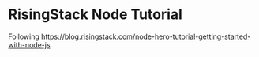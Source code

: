 # RisingStack Node Tutorial

Following https://blog.risingstack.com/node-hero-tutorial-getting-started-with-node-js
